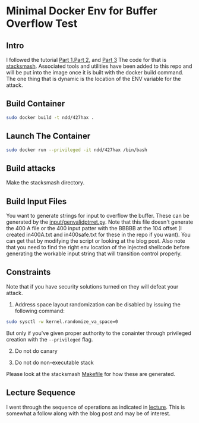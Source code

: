 # Minimal Docker Env for Buffer Overflow Test

## Intro

I followed the tutorial
[Part
1](https://blog.techorganic.com/2015/04/10/64-bit-linux-stack-smashing-tutorial-part-1/),[Part
2](https://blog.techorganic.com/2015/04/21/64-bit-linux-stack-smashing-tutorial-part-2/), and [Part
3](https://blog.techorganic.com/2016/03/18/64-bit-linux-stack-smashing-tutorial-part-3/)
The code for that is [stacksmash](./stacksmash). Associated
tools and utilities have been added to this repo and will be
put into the image once it is built with the docker build
command. The one thing that is dynamic is the location of
the ENV variable for the attack.

## Build Container

```bash
sudo docker build -t ndd/427hax .
```

## Launch The Container 

```bash
sudo docker run --privileged -it ndd/427hax /bin/bash
```

## Build attacks

Make the stacksmash directory.

## Build Input Files

You want to generate strings for input to overflow the buffer. These can be
generated by the [input/genvalidptrret.py](./input/genvalidptrret.py). Note that
this file doesn't generate the 400 A file or the 400 input patter with the BBBBB
at the 104 offset (I created in400A.txt and in400safe.txt for these in the repo
if you want). You can get that by modifying the script or looking at the blog
post. Also note that you need to find the right env location of the injected
shellcode before generating the workable input string that will transition
control properly.

## Constraints

Note that if you have security solutions turned on they will defeat your
attack. 

1. Address space layout randomization can be disabled by issuing the following
command: 

```bash
sudo sysctl -w kernel.randomize_va_space=0
```

But only if you've given proper authority to the conainter through privileged
creation with the `--privileged` flag. 

2. Do not do canary

3. Do not do non-executable stack

Please look at the stacksmash [Makefile](./stacksmash/Makefile) for how these
are generated.

## Lecture Sequence

I went through the sequence of operations as indicated in
[lecture](./lecture.md). This is somewhat a follow along with the blog post and
may be of interest.
